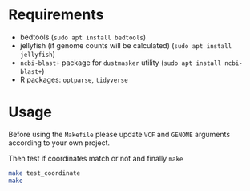 # Requirements

* bedtools (`sudo apt install bedtools`)
* jellyfish (if genome counts will be calculated) (`sudo apt install jellyfish`)
* `ncbi-blast+` package for `dustmasker` utility (`sudo apt install ncbi-blast+`)
* R packages: `optparse`, `tidyverse`

# Usage

Before using the `Makefile` please update `VCF` and `GENOME` arguments according to your own project.

Then test if coordinates match or not and finally `make`

```bash
make test_coordinate
make
```
